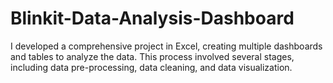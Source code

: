 # Blinkit-Data-Analysis-Dashboard
I developed a comprehensive project in Excel, creating multiple dashboards and tables to analyze the data. This process involved several stages, including data pre-processing, data cleaning, and data visualization.
